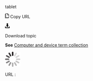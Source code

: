 # 

tablet

![Copy URL](media/tablet/Copy.png)
Copy URL

![Download](media/tablet/Download.png)

Download topic

**See** [Computer and device term collection](https://worldready.cloudapp.net/Styleguide/Read?id=2700&topicid=26597)

![In progress](media/tablet/activity-large.gif)

URL :
